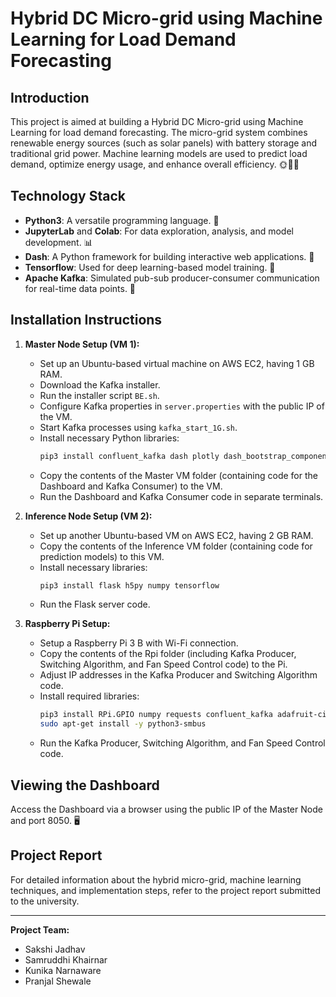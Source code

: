 # Hybrid DC Micro-grid using Machine Learning for Load Demand Forecasting

## Introduction
This project is aimed at building a Hybrid DC Micro-grid using Machine Learning for load demand forecasting. The micro-grid system combines renewable energy sources (such as solar panels) with battery storage and traditional grid power. Machine learning models are used to predict load demand, optimize energy usage, and enhance overall efficiency. 🌞🔋💡

## Technology Stack
- **Python3**: A versatile programming language. 🐍
- **JupyterLab** and **Colab**: For data exploration, analysis, and model development. 📊
- **Dash**: A Python framework for building interactive web applications. 🚀
- **Tensorflow**: Used for deep learning-based model training. 🧠
- **Apache Kafka**: Simulated pub-sub producer-consumer communication for real-time data points. 🔄

## Installation Instructions
1. **Master Node Setup (VM 1):**
   - Set up an Ubuntu-based virtual machine on AWS EC2, having 1 GB RAM.
   - Download the Kafka installer.
   - Run the installer script `BE.sh`.
   - Configure Kafka properties in `server.properties` with the public IP of the VM.
   - Start Kafka processes using `kafka_start_1G.sh`.
   - Install necessary Python libraries:
     ```bash
     pip3 install confluent_kafka dash plotly dash_bootstrap_components
     ```
   - Copy the contents of the Master VM folder (containing code for the Dashboard and Kafka Consumer) to the VM.
   - Run the Dashboard and Kafka Consumer code in separate terminals.

2. **Inference Node Setup (VM 2):**
   - Set up another Ubuntu-based VM on AWS EC2, having 2 GB RAM.
   - Copy the contents of the Inference VM folder (containing code for prediction models) to this VM.
   - Install necessary libraries:
     ```bash
     pip3 install flask h5py numpy tensorflow
     ```
   - Run the Flask server code.

3. **Raspberry Pi Setup:**
   - Setup a Raspberry Pi 3 B with Wi-Fi connection.
   - Copy the contents of the Rpi folder (including Kafka Producer, Switching Algorithm, and Fan Speed Control code) to the Pi.
   - Adjust IP addresses in the Kafka Producer and Switching Algorithm code.
   - Install required libraries:
     ```bash
     pip3 install RPi.GPIO numpy requests confluent_kafka adafruit-circuitpython-ads1x15 Adafruit_DHT
     sudo apt-get install -y python3-smbus
     ```
   - Run the Kafka Producer, Switching Algorithm, and Fan Speed Control code.

## Viewing the Dashboard
Access the Dashboard via a browser using the public IP of the Master Node and port 8050. 🖥️

## Project Report
For detailed information about the hybrid micro-grid, machine learning techniques, and implementation steps, refer to the project report submitted to the university.

---

**Project Team:**
- Sakshi Jadhav
- Samruddhi Khairnar
- Kunika Narnaware
- Pranjal Shewale

